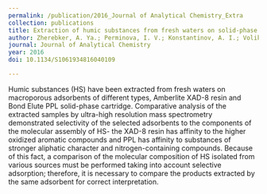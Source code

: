```yaml
---
permalink: /publication/2016_Journal of Analytical Chemistry_Extra
collection: publications
title: Extraction of humic substances from fresh waters on solid-phase cartridges and their study by Fourier transform ion cyclotron resonance mass spectrometry
author: Zherebker, A. Ya.; Perminova, I. V.; Konstantinov, A. I.; Volikov, A. B.; Kostyukevich, Yu. I.; Kononikhin, A. S.; Nikolaev, E. N.
journal: Journal of Analytical Chemistry
year: 2016
doi: 10.1134/S1061934816040109

---
```


Humic substances (HS) have been extracted from fresh waters on macroporous adsorbents of different types, Amberlite XAD-8 resin and Bond Elute PPL solid-phase cartridge. Comparative analysis of the extracted samples by ultra-high resolution mass spectrometry demonstrated selectivity of the selected adsorbents to the components of the molecular assembly of HS- the XAD-8 resin has affinity to the higher oxidized aromatic compounds and PPL has affinity to substances of stronger aliphatic character and nitrogen-containing compounds. Because of this fact, a comparison of the molecular composition of HS isolated from various sources must be performed taking into account selective adsorption; therefore, it is necessary to compare the products extracted by the same adsorbent for correct interpretation.
